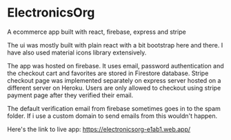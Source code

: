 # ElectronicsOrg
A ecommerce app built with react, firebase, express and stripe

The ui was mostly built with plain react with a bit bootstrap here and there. I have also used material icons library extensively.

The app was hosted on firebase. It uses email, password authentication and the checkout cart and favorites are stored in Firestore database. Stripe checkout page was implemented separately on express server hosted on a different server on Heroku. Users are only allowed to checkout using stripe payment page after they verified their email.

The default verification email from firebase sometimes goes in to the spam folder. If i use a custom domain to send emails from this wouldn't happen.

Here's the link to live app: https://electronicsorg-e1ab1.web.app/
